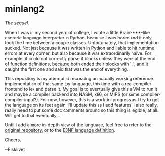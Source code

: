 # minlang2
*The sequel.*

When I was in my second year of college, I wrote a little BrainF\*\*\*-like esoteric language interpreter in Python, because I was bored and it only took the time between a couple classes. 
Unfortunately, that implementation sucked. Not just because it was written in Python and liable to hit runtime errors at every corner, but also because it was extraordinarily naïve.
For example, it could not correctly parse if blocks unless they were at the end of function definitions, because both ended their blocks with '`;`', and it caught the first one and said that was the end of everything.

This repository is my attempt at recreating an actually working reference implementation of that same toy language, this time with a real compiler frontend to lex and parse it. My goal is to eventually give this a VM to run it and maybe a compiler backend into NASM, x86, or MIPS (or some compiler-compiler input?). For now, however, this is a work-in-progress as I try to get the language on its feet again. I'll update this as I add features. I also really, really need to put some doc comments around so this thing is legible, at all. Will get to that eventually...

Until I add a more in-depth view of the language, feel free to refer to the [original repository](https://github.com/Elsklivet/minlang), or to the [EBNF language definition](/language.ebnf).

Cheers.

~Elsklivet